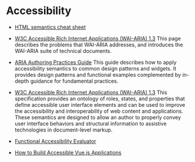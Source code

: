 # Accessibility

- [HTML semantics cheat sheet](https://learntheweb.courses/topics/html-semantics-cheat-sheet/)

- [W3C Accessible Rich Internet Applications (WAI-ARIA) 1.3](https://www.w3.org/WAI/standards-guidelines/aria/)
  This page describes the problems that WAI-ARIA addresses, and introduces the WAI-ARIA suite of technical documents.

- [ARIA Authoring Practices Guide](https://www.w3.org/WAI/ARIA/apg/)
  This guide describes how to apply accessibility semantics to common design patterns and widgets. It provides design patterns and functional examples complemented by in-depth guidance for fundamental practices.

- [W3C Accessible Rich Internet Applications (WAI-ARIA) 1.3](https://w3c.github.io/aria)
  This specification provides an ontology of roles, states, and properties that define accessible user interface elements and can be used to improve the accessibility and interoperability of web content and applications. These semantics are designed to allow an author to properly convey user interface behaviors and structural information to assistive technologies in document-level markup.

- [Functional Accessibility Evaluator](https://fae.disability.illinois.edu/)

- [How to Build Accessible Vue.js Applications](https://medium.com/vue-mastery/how-to-build-accessible-vue-js-applications-8dca9df3608e)
